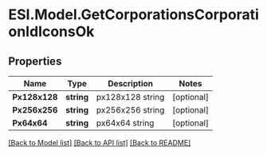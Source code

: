 # ESI.Model.GetCorporationsCorporationIdIconsOk
## Properties

Name | Type | Description | Notes
------------ | ------------- | ------------- | -------------
**Px128x128** | **string** | px128x128 string | [optional] 
**Px256x256** | **string** | px256x256 string | [optional] 
**Px64x64** | **string** | px64x64 string | [optional] 

[[Back to Model list]](../README.md#documentation-for-models) [[Back to API list]](../README.md#documentation-for-api-endpoints) [[Back to README]](../README.md)

